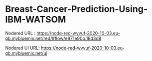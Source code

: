 # Breast-Cancer-Prediction-Using-IBM-WATSOM

Nodered URL   :    https://node-red-wvvuf-2020-10-03.eu-gb.mybluemix.net/red/#flow/e871e90b.18d3d8

Nodered UI URL:    https://node-red-wvvuf-2020-10-03.eu-gb.mybluemix.net/ui
